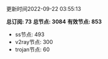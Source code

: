 更新时间2022-09-22 03:55:13

**总订阅: 73**
**总节点: 3084**
**有效节点: 853**
- ss节点: 493
- v2ray节点: 300
- trojan节点: 60
